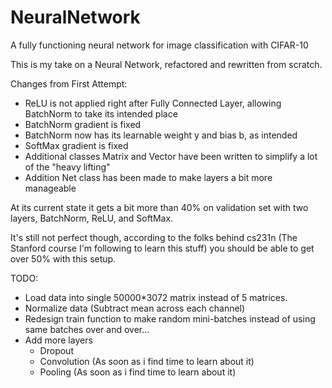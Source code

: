 # NeuralNetwork
A fully functioning neural network for image classification with CIFAR-10

This is my take on a Neural Network, refactored and rewritten from scratch.

Changes from First Attempt:
  - ReLU is not applied right after Fully Connected Layer, allowing BatchNorm to take its intended place
  - BatchNorm gradient is fixed
  - BatchNorm now has its learnable weight y and bias b, as intended
  - SoftMax gradient is fixed
  - Additional classes Matrix and Vector have been written to simplify a lot of the "heavy lifting"
  - Addition Net class has been made to make layers a bit more manageable
  
At its current state it gets a bit more than 40% on validation set with two layers, BatchNorm, ReLU, and SoftMax.

It's still not perfect though, according to the folks behind cs231n (The Stanford course I'm following to learn this stuff) you should be able to get over 50% with this setup.

TODO:
 - Load data into single 50000*3072 matrix instead of 5 matrices.
 - Normalize data (Subtract mean across each channel)
 - Redesign train function to make random mini-batches instead of using same batches over and over...
 - Add more layers
    - Dropout
    - Convolution (As soon as i find time to learn about it)
    - Pooling (As soon as i find time to learn about it)
